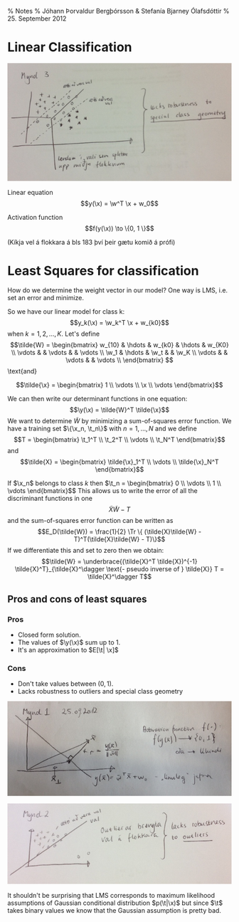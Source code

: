 % Notes
% Jóhann Þorvaldur Bergþórsson & Stefanía Bjarney Ólafsdóttir
% 25. September 2012

# Linear Classification

![](img/2012-09-25-1.jpg)

Linear equation
$$y(\x) = \w^T \x + w_0$$

Activation function
$$f(y(\x)) \to \{0, 1 \}$$

(Kíkja vel á flokkara á bls 183 því þeir gætu komið á prófi)

# Least Squares for classification

How do we determine the weight vector in our model? One way is LMS, i.e. set an error and minimize.

So we have our linear model for class k:
$$y_k(\x) = \w_k^T \x + w_{k0}$$
when $k=1, 2, \dotsc, K$. Let's define
$$\tilde{W} = \begin{bmatrix}
    w_{10} & \hdots & w_{k0} & \hdots & w_{K0} \\
    \vdots &        &  \vdots &       & \vdots \\
    \w_1   & \hdots & \w_t    &       &  \w_K \\
    \vdots &        & \vdots  &       &  \vdots \\
\end{bmatrix}
$$
\text{and}

$$\tilde{\x} = \begin{bmatrix} 1 \\ \vdots \\ \x \\ \vdots \end{bmatrix}$$

We can then write our determinant functions in one equation:
$$\y(\x) = \tilde{W}^T \tilde{\x}$$
We want to determine $\tilde{W}$ by minimizing a sum-of-squares error function. We have a training set $\{\x_n, \t_n\}$ with $n=1, \dotsc, N$ and we define
$$T = \begin{bmatrix} \t_1^T \\ \t_2^T \\ \vdots \\ \t_N^T \end{bmatrix}$$
and
$$\tilde{X} = \begin{bmatrix} \tilde{\x}_1^T \\ \vdots \\ \tilde{\x}_N^T \end{bmatrix}$$

If $\x_n$ belongs to class $k$ then $\t_n = \begin{bmatrix} 0 \\ \vdots \\ 1 \\ \vdots \end{bmatrix}$$
This allows us to write the error of all the discriminant functions in one
$$\tilde{X} \tilde{W} - T$$
and the sum-of-squares error function can be written as
$$E_D(\tilde{W}) = \frac{1}{2} \Tr \{ (\tilde{X}\tilde{W} - T)^T(\tilde{X}\tilde{W} - T)\}$$
If we differentiate this and set to zero then we obtain:
$$\tilde{W} = \underbrace{(\tilde{X}^T \tilde{X})^{-1} \tilde{X}^T}_{\tilde{X}^\dagger \text{- pseudo inverse of } \tilde{X}} T = \tilde{X}^\dagger T$$

## Pros and cons of least squares

### Pros

* Closed form solution.
* The values of $\y(\x)$ sum up to $1$.
* It's an approximation to $E[\t| \x]$

### Cons

* Don't take values between $(0, 1)$.
* Lacks robustness to outliers and special class geometry

![LMS lacks robustness for outliers](img/2012-09-25-2.jpg)

![LMS lacks robustness for special class geometry](img/2012-09-25-3.jpg)

It shouldn't be surprising that LMS corresponds to maximum likelihood assumptions of Gaussian conditional distribution $p(\t|\x)$ but since $\t$ takes binary values we know that the Gaussian assumption is pretty bad.

